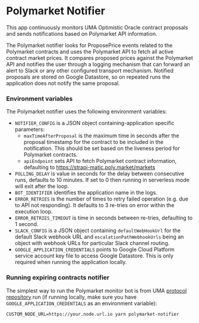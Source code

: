 # Polymarket Notifier

This app continuously monitors UMA Optimistic Oracle contract proposals and sends notifications based on Polymarket API information.

The Polymarket notifier looks for ProposePrice events related to the Polymarket contracts and uses the Polymarket API to fetch all active contract market prices. It compares proposed prices against the Polymarket API and notifies the user through a logging mechanism that can forward an alert to Slack or any other configured transport mechanism. Notified proposals are stored on Google Datastore, so on repeated runs the application does not notify the same proposal.

### Environment variables

The Polymarket notifier uses the following environment variables:

- `NOTIFIER_CONFIG` is a JSON object containing-application specific parameters:
  - `maxTimeAfterProposal` is the maximum time in seconds after the proposal timestamp for the contract to be included in the notification. This should be set based on the liveness period for Polymarket contracts.
  - `apiEndpoint` sets API to fetch Polymarket contract information, defaulting to https://strapi-matic.poly.market/markets
- `POLLING_DELAY` is value in seconds for the delay between consecutive runs, defaults to 10 minutes. If set to 0 then running in serverless mode will exit after the loop.
- `BOT_IDENTIFIER` identifies the application name in the logs.
- `ERROR_RETRIES` is the number of times to retry failed operation (e.g. due to API not responding). It defaults to 3 re-tries on error within the execution loop.
- `ERROR_RETRIES_TIMEOUT` is time in seconds between re-tries, defaulting to 1 second.
- `SLACK_CONFIG` is a JSON object containing `defaultWebHookUrl` for the default Slack webhook URL and `escalationPathWebhookUrls` being an object with webhook URLs for particular Slack channel routing.
- `GOOGLE_APPLICATION_CREDENTIALS` points to Google Cloud Platform service account key file to access Google Datastore. This is only required when running the application locally.

### Running expiring contracts notifier

The simplest way to run the Polymarket monitor bot is from UMA [protocol repository](https://github.com/UMAprotocol/protocol/) run (if running locally, make sure you have `GOOGLE_APPLICATION_CREDENTIALS` as an environment variable):

```
CUSTOM_NODE_URL=https://your.node.url.io yarn polymarket-notifier
```
